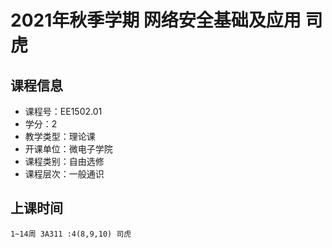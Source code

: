 # 2021年秋季学期 网络安全基础及应用 司虎






## 课程信息

- 课程号：EE1502.01
- 学分：2
- 教学类型：理论课
- 开课单位：微电子学院
- 课程类别：自由选修
- 课程层次：一般通识

## 上课时间

```
1~14周 3A311 :4(8,9,10) 司虎
```

